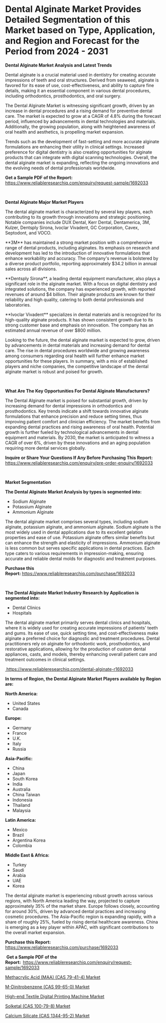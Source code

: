 <p><h1>Dental Alginate Market Provides Detailed Segmentation of this Market based on Type, Application, and Region and Forecast for the Period from 2024 - 2031</h1></p><p><strong>Dental Alginate Market Analysis and Latest Trends</strong></p>
<p><p>Dental alginate is a crucial material used in dentistry for creating accurate impressions of teeth and oral structures. Derived from seaweed, alginate is favored for its ease of use, cost-effectiveness, and ability to capture fine details, making it an essential component in various dental procedures, including orthodontics, prosthodontics, and oral surgery.</p><p>The Dental Alginate Market is witnessing significant growth, driven by an increase in dental procedures and a rising demand for preventive dental care. The market is expected to grow at a CAGR of 4.8% during the forecast period, influenced by advancements in dental technologies and materials. Additionally, the growing population, along with heightened awareness of oral health and aesthetics, is propelling market expansion. </p><p>Trends such as the development of fast-setting and more accurate alginate formulations are enhancing their utility in clinical settings. Increased preference for digital dentistry is also creating opportunities for alginate products that can integrate with digital scanning technologies. Overall, the dental alginate market is expanding, reflecting the ongoing innovations and the evolving needs of dental professionals worldwide.</p></p>
<p><strong>Get a Sample PDF of the Report:&nbsp;</strong> <a href="https://www.reliableresearchiq.com/enquiry/request-sample/1692033?utm_campaign=1686&utm_medium=2&utm_source=Github&utm_content=ia&utm_term=18102024&utm_id=dental-alginate">https://www.reliableresearchiq.com/enquiry/request-sample/1692033</a></p>
<p>&nbsp;</p>
<p><strong>Dental Alginate Major Market Players</strong></p>
<p><p>The dental alginate market is characterized by several key players, each contributing to its growth through innovations and strategic positioning. Notable companies include DUX Dental, Kerr Dental, Dentamerica, 3M, Kulzer, Dentsply Sirona, Ivoclar Vivadent, GC Corporation, Cavex, Septodont, and VOCO.</p><p>**3M** has maintained a strong market position with a comprehensive range of dental products, including alginates. Its emphasis on research and development has led to the introduction of innovative formulations that enhance workability and accuracy. The company's revenue is bolstered by a diverse product portfolio, reporting approximately $34.2 billion in annual sales across all divisions.</p><p>**Dentsply Sirona**, a leading dental equipment manufacturer, also plays a significant role in the alginate market. With a focus on digital dentistry and integrated solutions, the company has experienced growth, with reported revenues of around $4 billion. Their alginate products are known for their reliability and high quality, catering to both dental professionals and laboratories.</p><p>**Ivoclar Vivadent** specializes in dental materials and is recognized for its high-quality alginate products. It has shown consistent growth due to its strong customer base and emphasis on innovation. The company has an estimated annual revenue of over $800 million. </p><p>Looking to the future, the dental alginate market is expected to grow, driven by advancements in dental materials and increasing demand for dental care. The rise in dental procedures worldwide and growing awareness among consumers regarding oral health will further enhance market opportunities for these players. In summary, with a mix of established players and niche companies, the competitive landscape of the dental alginate market is robust and poised for growth.</p></p>
<p>&nbsp;</p>
<p><strong>What Are The Key Opportunities For Dental Alginate Manufacturers?</strong></p>
<p><p>The Dental Alginate market is poised for substantial growth, driven by increasing demand for dental impressions in orthodontics and prosthodontics. Key trends indicate a shift towards innovative alginate formulations that enhance precision and reduce setting times, thus improving patient comfort and clinician efficiency. The market benefits from expanding dental practices and rising awareness of oral health. Potential growth is further fueled by technological advancements in dental equipment and materials. By 2030, the market is anticipated to witness a CAGR of over 6%, driven by these innovations and an aging population requiring more dental services globally.</p></p>
<p><strong>Inquire or Share Your Questions If Any Before Purchasing This Report:</strong> <a href="https://www.reliableresearchiq.com/enquiry/pre-order-enquiry/1692033?utm_campaign=1686&utm_medium=2&utm_source=Github&utm_content=ia&utm_term=18102024&utm_id=dental-alginate">https://www.reliableresearchiq.com/enquiry/pre-order-enquiry/1692033</a></p>
<p>&nbsp;</p>
<p><strong>Market Segmentation</strong></p>
<p><strong>The Dental Alginate Market Analysis by types is segmented into:</strong></p>
<p><ul><li>Sodium Alginate</li><li>Potassium Alginate</li><li>Ammonium Alginate</li></ul></p>
<p><p>The dental alginate market comprises several types, including sodium alginate, potassium alginate, and ammonium alginate. Sodium alginate is the most widely used in dental applications due to its excellent gelation properties and ease of use. Potassium alginate offers similar benefits but can enhance the strength and elasticity of impressions. Ammonium alginate is less common but serves specific applications in dental practices. Each type caters to various requirements in impression-making, ensuring accurate and reliable dental molds for diagnostic and treatment purposes.</p></p>
<p><strong>Purchase this Report:&nbsp;</strong><a href="https://www.reliableresearchiq.com/purchase/1692033?utm_campaign=1686&utm_medium=2&utm_source=Github&utm_content=ia&utm_term=18102024&utm_id=dental-alginate">https://www.reliableresearchiq.com/purchase/1692033</a></p>
<p>&nbsp;</p>
<p><strong>The Dental Alginate Market Industry Research by Application is segmented into:</strong></p>
<p><ul><li>Dental Clinics</li><li>Hospitals</li></ul></p>
<p><p>The dental alginate market primarily serves dental clinics and hospitals, where it is widely used for creating accurate impressions of patients' teeth and gums. Its ease of use, quick setting time, and cost-effectiveness make alginate a preferred choice for diagnostic and treatment procedures. Dental practitioners rely on alginate for orthodontic work, prosthodontics, and restorative applications, allowing for the production of custom dental appliances, casts, and models, thereby enhancing overall patient care and treatment outcomes in clinical settings.</p></p>
<p><a href="https://www.reliableresearchiq.com/dental-alginate-r1692033?utm_campaign=1686&utm_medium=2&utm_source=Github&utm_content=ia&utm_term=18102024&utm_id=dental-alginate">&nbsp;https://www.reliableresearchiq.com/dental-alginate-r1692033</a></p>
<p><strong>In terms of Region, the Dental Alginate Market Players available by Region are:</strong></p>
<p>
    <p> <strong> North America: </strong>
        <ul>
            <li>United States</li>
            <li>Canada</li>
        </ul>
        </p> 
    <p> <strong> Europe: </strong>
        <ul>
            <li>Germany</li>
            <li>France</li>
            <li>U.K.</li>
            <li>Italy</li>
            <li>Russia</li>
        </ul>
        </p> 
    <p> <strong> Asia-Pacific: </strong>
        <ul>
            <li>China</li>
            <li>Japan</li>
            <li>South Korea</li>
            <li>India</li>
            <li>Australia</li>
            <li>China Taiwan</li>
            <li>Indonesia</li>
            <li>Thailand</li>
            <li>Malaysia</li>
        </ul>
        </p> 
    <p> <strong> Latin America: </strong>
        <ul>
            <li>Mexico</li>
            <li>Brazil</li>
            <li>Argentina Korea</li>
            <li>Colombia</li>
        </ul>
        </p> 
    <p> <strong> Middle East & Africa: </strong>
        <ul>
            <li>Turkey</li>
            <li>Saudi</li>
            <li>Arabia</li>
            <li>UAE</li>
            <li>Korea</li>
        </ul>
    </p>
    </p>
<p><p>The dental alginate market is experiencing robust growth across various regions, with North America leading the way, projected to capture approximately 35% of the market share. Europe follows closely, accounting for around 30%, driven by advanced dental practices and increasing cosmetic procedures. The Asia-Pacific region is expanding rapidly, with a share of roughly 25%, fueled by rising dental healthcare awareness. China is emerging as a key player within APAC, with significant contributions to the overall market expansion.</p></p>
<p><strong>Purchase this Report: </strong><a href="https://www.reliableresearchiq.com/purchase/1692033?utm_campaign=1686&utm_medium=2&utm_source=Github&utm_content=ia&utm_term=18102024&utm_id=dental-alginate">https://www.reliableresearchiq.com/purchase/1692033</a></p>
<p>&nbsp;<strong>Get a Sample PDF of the Report:&nbsp;&nbsp;</strong><a href="https://www.reliableresearchiq.com/enquiry/request-sample/1692033?utm_campaign=1686&utm_medium=2&utm_source=Github&utm_content=ia&utm_term=18102024&utm_id=dental-alginate">https://www.reliableresearchiq.com/enquiry/request-sample/1692033</a></p>
<p><strong></strong></p>
<p><p><a href="https://www.linkedin.com/pulse/comprehensive-methacrylic-acid-maa-cas-79-41-4-market-report-vw45c?utm_campaign=1686&utm_medium=2&utm_source=Github&utm_content=ia&utm_term=18102024&utm_id=dental-alginate">Methacrylic Acid (MAA) (CAS 79-41-4) Market</a></p><p><a href="https://www.linkedin.com/pulse/m-dinitrobenzene-cas-99-65-0-market-refracting-trends-consumer-afzpc?utm_campaign=1686&utm_medium=2&utm_source=Github&utm_content=ia&utm_term=18102024&utm_id=dental-alginate">M-Dinitrobenzene (CAS 99-65-0) Market</a></p><p><a href="https://github.com/JudyWalsh475/Market-Research-Report-List-1/blob/main/high-end-textile-digital-printing-machine-market.md?utm_campaign=1686&utm_medium=2&utm_source=Github&utm_content=ia&utm_term=18102024&utm_id=dental-alginate">High-end Textile Digital Printing Machine Market</a></p><p><a href="https://www.linkedin.com/pulse/investment-opportunities-solketal-cas-100-79-8-sector-5ecwc?utm_campaign=1686&utm_medium=2&utm_source=Github&utm_content=ia&utm_term=18102024&utm_id=dental-alginate">Solketal (CAS 100-79-8) Market</a></p><p><a href="https://www.linkedin.com/pulse/global-calcium-silicate-cas-1344-95-2-market-trends-analysis-u0r2f?utm_campaign=1686&utm_medium=2&utm_source=Github&utm_content=ia&utm_term=18102024&utm_id=dental-alginate">Calcium Silicate (CAS 1344-95-2) Market</a></p></p>